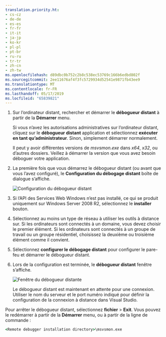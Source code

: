 ```yaml
---
translation.priority.ht:
- cs-cz
- de-de
- es-es
- fr-fr
- it-it
- ja-jp
- ko-kr
- pl-pl
- pt-br
- ru-ru
- tr-tr
- zh-cn
- zh-tw
ms.openlocfilehash: d89dbc0b752c2b8c538ec53769c166b6edbd802f
ms.sourcegitcommit: 2ee11676af4f3fc5729934d52541e9871fb43ee9
ms.translationtype: MT
ms.contentlocale: fr-FR
ms.lasthandoff: 05/17/2019
ms.locfileid: "65839821"
---
```

1. Sur l’ordinateur distant, rechercher et démarrer le **débogueur distant** à partir de la **Démarrer** menu. 
   
   Si vous n’avez les autorisations administratives sur l’ordinateur distant, cliquez sur le **débogueur distant** application et sélectionnez **exécuter en tant qu’administrateur**. Sinon, simplement démarrer normalement.

   Il peut y avoir différentes versions de *msvsmon.exe* dans *x64*, *x32*, ou d’autres dossiers. Veillez à démarrer la version que vous avez besoin déboguer votre application. 
   
1. La première fois que vous démarrez le débogueur distant (ou avant que vous l’avez configuré), le **Configuration du débogage distant** boîte de dialogue s’affiche.  
  
    ![Configuration du débogueur distant](../media/remotedebuggerconfwizardpage.png "configuration du débogueur distant")  
  
1. Si l’API des Services Web Windows n’est pas installé, ce qui se produit uniquement sur Windows Server 2008 R2, sélectionnez le **installer** bouton.  
  
1. Sélectionnez au moins un type de réseau à utiliser les outils à distance sur. Si les ordinateurs sont connectés à un domaine, vous devez choisir le premier élément. Si les ordinateurs sont connectés à un groupe de travail ou un groupe résidentiel, choisissez la deuxième ou troisième élément comme il convient.  
  
1. Sélectionnez **configurer le débogage distant** pour configurer le pare-feu et démarrer le débogueur distant.  
  
1. Lors de la configuration est terminée, le **débogueur distant** fenêtre s’affiche.
  
    ![Fenêtre du débogueur distante](../media/remotedebuggerwindow.png "fenêtre du débogueur distant")
  
    Le débogueur distant est maintenant en attente pour une connexion. Utiliser le nom du serveur et le port numéro indiqué pour définir la configuration de la connexion à distance dans Visual Studio.  
  
Pour arrêter le débogueur distant, sélectionnez **fichier** > **Exit**. Vous pouvez le redémarrer à partir de la **Démarrer** menu, ou à partir de la ligne de commande :  
  
```cmd
<Remote debugger installation directory>\msvsmon.exe
```
